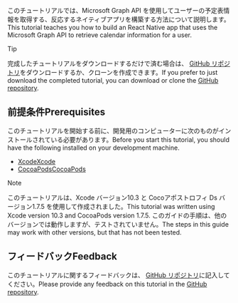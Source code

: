 <!-- markdownlint-disable MD002 MD041 -->

<span data-ttu-id="345c3-101">このチュートリアルでは、Microsoft Graph API を使用してユーザーの予定表情報を取得する、反応するネイティブアプリを構築する方法について説明します。</span><span class="sxs-lookup"><span data-stu-id="345c3-101">This tutorial teaches you how to build an React Native app that uses the Microsoft Graph API to retrieve calendar information for a user.</span></span>

> [!TIP]
> <span data-ttu-id="345c3-102">完成したチュートリアルをダウンロードするだけで済む場合は、 [GitHub リポジトリ](https://github.com/microsoftgraph/msgraph-training-ios-objectivec)をダウンロードするか、クローンを作成できます。</span><span class="sxs-lookup"><span data-stu-id="345c3-102">If you prefer to just download the completed tutorial, you can download or clone the [GitHub repository](https://github.com/microsoftgraph/msgraph-training-ios-objectivec).</span></span>

## <a name="prerequisites"></a><span data-ttu-id="345c3-103">前提条件</span><span class="sxs-lookup"><span data-stu-id="345c3-103">Prerequisites</span></span>

<span data-ttu-id="345c3-104">このチュートリアルを開始する前に、開発用のコンピューターに次のものがインストールされている必要があります。</span><span class="sxs-lookup"><span data-stu-id="345c3-104">Before you start this tutorial, you should have the following installed on your development machine.</span></span>

- [<span data-ttu-id="345c3-105">Xcode</span><span class="sxs-lookup"><span data-stu-id="345c3-105">Xcode</span></span>](https://developer.apple.com/xcode/)
- [<span data-ttu-id="345c3-106">CocoaPods</span><span class="sxs-lookup"><span data-stu-id="345c3-106">CocoaPods</span></span>](https://cocoapods.org)

> [!NOTE]
> <span data-ttu-id="345c3-107">このチュートリアルは、Xcode バージョン10.3 と Cocoアポストロフィ Ds バージョン1.7.5 を使用して作成されました。</span><span class="sxs-lookup"><span data-stu-id="345c3-107">This tutorial was written using Xcode version 10.3 and CocoaPods version 1.7.5.</span></span> <span data-ttu-id="345c3-108">このガイドの手順は、他のバージョンでは動作しますが、テストされていません。</span><span class="sxs-lookup"><span data-stu-id="345c3-108">The steps in this guide may work with other versions, but that has not been tested.</span></span>

## <a name="feedback"></a><span data-ttu-id="345c3-109">フィードバック</span><span class="sxs-lookup"><span data-stu-id="345c3-109">Feedback</span></span>

<span data-ttu-id="345c3-110">このチュートリアルに関するフィードバックは、 [GitHub リポジトリ](https://github.com/microsoftgraph/msgraph-training-ios-objectivec)に記入してください。</span><span class="sxs-lookup"><span data-stu-id="345c3-110">Please provide any feedback on this tutorial in the [GitHub repository](https://github.com/microsoftgraph/msgraph-training-ios-objectivec).</span></span>
